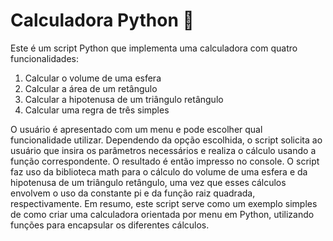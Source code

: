 # Calculadora Python 	:iphone:
Este é um script Python que implementa uma calculadora com quatro funcionalidades:

1. Calcular o volume de uma esfera
2. Calcular a área de um retângulo
3. Calcular a hipotenusa de um triângulo retângulo
4. Calcular uma regra de três simples

O usuário é apresentado com um menu e pode escolher qual funcionalidade utilizar. Dependendo da opção escolhida, o script solicita ao usuário que insira os parâmetros necessários e realiza o cálculo usando a função correspondente. O resultado é então impresso no console.
O script faz uso da biblioteca math para o cálculo do volume de uma esfera e da hipotenusa de um triângulo retângulo, uma vez que esses cálculos envolvem o uso da constante pi e da função raiz quadrada, respectivamente.
Em resumo, este script serve como um exemplo simples de como criar uma calculadora orientada por menu em Python, utilizando funções para encapsular os diferentes cálculos.
